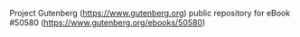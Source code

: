 Project Gutenberg (https://www.gutenberg.org) public repository for
eBook #50580 (https://www.gutenberg.org/ebooks/50580)
